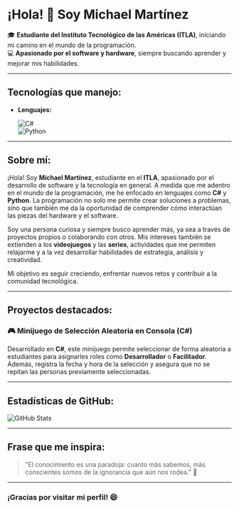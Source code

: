 # ¡Hola! 👋 Soy Michael Martínez

🎓 **Estudiante del Instituto Tecnológico de las Américas (ITLA)**, iniciando mi camino en el mundo de la programación.  
💻 **Apasionado por el software y hardware**, siempre buscando aprender y mejorar mis habilidades.  

---

## Tecnologías que manejo:

- **Lenguajes:**

  ![C#](https://media.giphy.com/media/26n6Wl8Wgg73gwnRY/giphy.gif)  
  ![Python](https://media.giphy.com/media/WrGn7akRZyhtq2sm2u/giphy.gif)  

---

## Sobre mí:
¡Hola! Soy **Michael Martínez**, estudiante en el **ITLA**, apasionado por el desarrollo de software y la tecnología en general. A medida que me adentro en el mundo de la programación, me he enfocado en lenguajes como **C#** y **Python**. La programación no solo me permite crear soluciones a problemas, sino que también me da la oportunidad de comprender cómo interactúan las piezas del hardware y el software.

Soy una persona curiosa y siempre busco aprender más, ya sea a través de proyectos propios o colaborando con otros. Mis intereses también se extienden a los **videojuegos** y las **series**, actividades que me permiten relajarme y a la vez desarrollar habilidades de estrategia, análisis y creatividad.

Mi objetivo es seguir creciendo, enfrentar nuevos retos y contribuir a la comunidad tecnológica.

---

## Proyectos destacados:
### 🎮 **Minijuego de Selección Aleatoria en Consola (C#)**
Desarrollado en **C#**, este minijuego permite seleccionar de forma aleatoria a estudiantes para asignarles roles como **Desarrollador** o **Facilitador**. Además, registra la fecha y hora de la selección y asegura que no se repitan las personas previamente seleccionadas.

---

## Estadísticas de GitHub:
![GitHub Stats](https://github-readme-stats.vercel.app/api?username=TuUsuario&show_icons=true&theme=radical)

---

## Frase que me inspira:
> "El conocimiento es una paradoja: cuanto más sabemos, más conscientes somos de la ignorancia que aún nos rodea." 🚀

---

### ¡Gracias por visitar mi perfil! 😄
